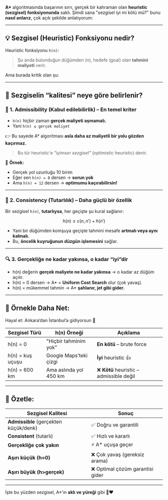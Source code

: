 
**A\*** algoritmasında başarının sırrı, gerçek bir kahraman olan **heuristic (sezgisel) fonksiyonunda** saklı.
Şimdi sana "sezgisel iyi mi kötü mü?" bunu **nasıl anlarız**, çok açık şekilde anlatıyorum:

---

## 💡 **Sezgisel (Heuristic) Fonksiyonu nedir?**

Heuristic fonksiyonu `h(n)`:

> Şu anda bulunduğun düğümden (n), hedefe (goal) olan **tahmini maliyeti** verir.

Ama burada kritik olan şu:

---

## 🧠 **Sezgiselin “kalitesi” neye göre belirlenir?**

### 🎯 1. **Admissibility (Kabul edilebilirlik)** – En temel kriter

* `h(n)` hiçbir zaman **gerçek maliyeti aşmamalı.**
* Yani `h(n) ≤ gerçek maliyet`

👉 Bu sayede A\* algoritması **asla daha az maliyetli bir yolu gözden kaçırmaz.**

> Bu tür heuristic'e *"iyimser sezgisel"* (optimistic heuristic) denir.

📌 **Örnek:**

* Gerçek yol uzunluğu 10 birim
* Eğer sen `h(n) = 8` dersen → **sorun yok**
* Ama `h(n) = 12` dersen → **optimumu kaçırabilirsin!**

---

### 🚀 2. **Consistency (Tutarlılık)** – Daha güçlü bir özellik

Bir sezgisel `h(n)`, **tutarlıysa**, her geçişte şu kural sağlanır:

$$
h(n) \leq c(n, n') + h(n')
$$

* Yani bir düğümden komşuya geçişte tahmini mesafe **artmalı veya aynı kalmalı.**
* Bu, **öncelik kuyruğunun düzgün işlemesini** sağlar.

---

### 🔍 3. **Gerçekliğe ne kadar yakınsa, o kadar “iyi”dir**

* h(n) değerin **gerçek maliyete ne kadar yakınsa** → o kadar az düğüm açılır.
* h(n) = 0 dersen → A\* = **Uniform Cost Search** olur (çok yavaş).
* h(n) = mükemmel tahmin → A\* **şahlanır, jet gibi gider.**

---

## 💬 Örnekle Daha Net:

Hayal et: Ankara’dan İstanbul’a gidiyorsun 🚗

| Sezgisel Türü    | h(n) Örneği            | Açıklama                                |
| ---------------- | ---------------------- | --------------------------------------- |
| h(n) = 0         | "Hiçbir tahminim yok"  | **En kötü** – brute force               |
| h(n) = kuş uçuşu | Google Maps’teki çizgi | **İyi** heuristic 👍                    |
| h(n) = 600 km    | Ama aslında yol 450 km | ❌ **Kötü** heuristic – admissible değil |

---

## 🧠 Özetle:

| Sezgisel Kalitesi                     | Sonuç                           |
| ------------------------------------- | ------------------------------- |
| **Admissible** (gerçekten küçük/denk) | ✅ Doğru ve garantili            |
| **Consistent** (tutarlı)              | ✅ Hızlı ve kararlı              |
| **Gerçekliğe çok yakın**              | ⚡ A\* uçuşa geçer               |
| **Aşırı küçük (h=0)**                 | ❌ Çok yavaş (gereksiz arama)    |
| **Aşırı büyük (h>gerçek)**            | ❌ Optimal çözüm garantisi gider |

---

İşte bu yüzden sezgisel, A\*’ın **aklı ve yüreği** gibi 🤖❤️

